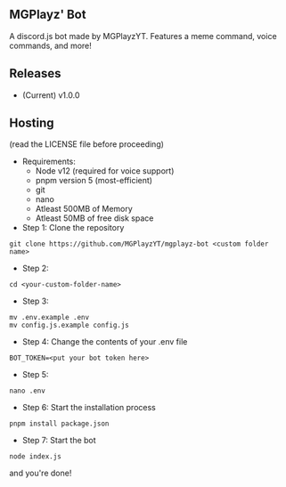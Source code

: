 ## MGPlayz' Bot
A discord.js bot made by MGPlayzYT. Features a meme command, voice commands, and more!

## Releases
* (Current) v1.0.0

## Hosting
(read the LICENSE file before proceeding)
* Requirements:
  * Node v12 (required for voice support)
  * pnpm version 5 (most-efficient)
  * git
  * nano
  * Atleast 500MB of Memory
  * Atleast 50MB of free disk space
* Step 1: Clone the repository
```
git clone https://github.com/MGPlayzYT/mgplayz-bot <custom folder name>
```
* Step 2: 
```
cd <your-custom-folder-name>
```
* Step 3:
```
mv .env.example .env
mv config.js.example config.js
```
* Step 4: Change the contents of your .env file
```
BOT_TOKEN=<put your bot token here>
```
* Step 5: 
```
nano .env
```
* Step 6: Start the installation process
```
pnpm install package.json
```
* Step 7: Start the bot
```
node index.js
```
and you're done!
